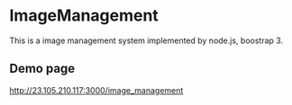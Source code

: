 # ImageManagement
This is a image management system implemented by node.js, boostrap 3.

## Demo page
http://23.105.210.117:3000/image_management
